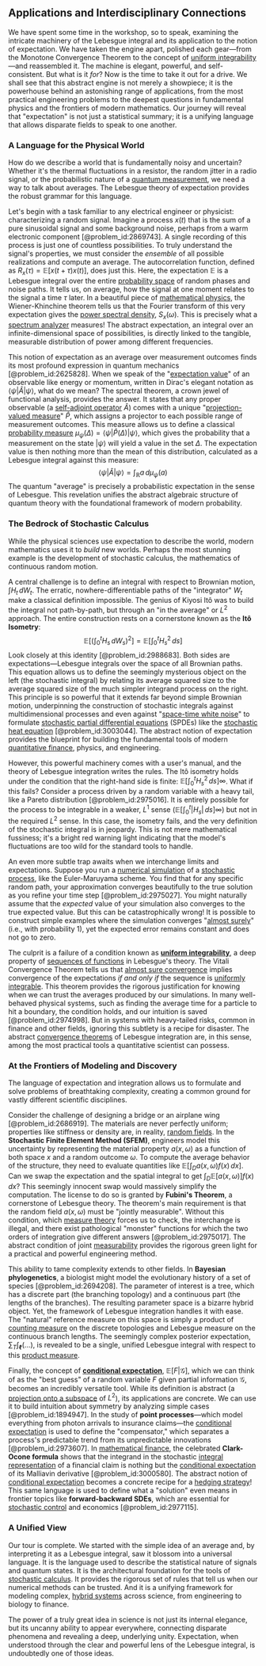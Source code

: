 ## Applications and Interdisciplinary Connections

We have spent some time in the workshop, so to speak, examining the intricate machinery of the Lebesgue integral and its application to the notion of expectation. We have taken the engine apart, polished each gear—from the Monotone Convergence Theorem to the concept of [uniform integrability](@article_id:199221)—and reassembled it. The machine is elegant, powerful, and self-consistent. But what is it *for*? Now is the time to take it out for a drive. We shall see that this abstract engine is not merely a showpiece; it is the powerhouse behind an astonishing range of applications, from the most practical engineering problems to the deepest questions in fundamental physics and the frontiers of modern mathematics. Our journey will reveal that "expectation" is not just a statistical summary; it is a unifying language that allows disparate fields to speak to one another.

### A Language for the Physical World

How do we describe a world that is fundamentally noisy and uncertain? Whether it's the thermal fluctuations in a resistor, the random jitter in a radio signal, or the probabilistic nature of a [quantum measurement](@article_id:137834), we need a way to talk about averages. The Lebesgue theory of expectation provides the robust grammar for this language.

Let's begin with a task familiar to any electrical engineer or physicist: characterizing a random signal. Imagine a process $x(t)$ that is the sum of a pure sinusoidal signal and some background noise, perhaps from a warm electronic component [@problem_id:2869743]. A single recording of this process is just one of countless possibilities. To truly understand the signal's properties, we must consider the *ensemble* of all possible realizations and compute an average. The autocorrelation function, defined as $R_x(\tau) = \mathbb{E}[x(t+\tau)x(t)]$, does just this. Here, the expectation $\mathbb{E}$ is a Lebesgue integral over the entire [probability space](@article_id:200983) of random phases and noise paths. It tells us, on average, how the signal at one moment relates to the signal a time $\tau$ later. In a beautiful piece of [mathematical physics](@article_id:264909), the Wiener-Khinchine theorem tells us that the Fourier transform of this very expectation gives the [power spectral density](@article_id:140508), $S_x(\omega)$. This is precisely what a [spectrum analyzer](@article_id:183754) measures! The abstract expectation, an integral over an infinite-dimensional space of possibilities, is directly linked to the tangible, measurable distribution of power among different frequencies.

This notion of expectation as an average over measurement outcomes finds its most profound expression in quantum mechanics [@problem_id:2625828]. When we speak of the "[expectation value](@article_id:150467)" of an observable like energy or momentum, written in Dirac's elegant notation as $\langle\psi|\hat{A}|\psi\rangle$, what do we mean? The spectral theorem, a crown jewel of functional analysis, provides the answer. It states that any proper observable (a [self-adjoint operator](@article_id:149107) $\hat{A}$) comes with a unique "[projection-valued measure](@article_id:274340)" $\hat{P}$, which assigns a projector to each possible range of measurement outcomes. This measure allows us to define a classical [probability measure](@article_id:190928) $\mu_{\psi}(\Delta) = \langle\psi|\hat{P}(\Delta)|\psi\rangle$, which gives the probability that a measurement on the state $|\psi\rangle$ will yield a value in the set $\Delta$. The expectation value is then nothing more than the mean of this distribution, calculated as a Lebesgue integral against this measure:
$$
\langle\psi|\hat{A}|\psi\rangle = \int_{\mathbb{R}} a \, d\mu_{\psi}(a)
$$
The quantum "average" is precisely a probabilistic expectation in the sense of Lebesgue. This revelation unifies the abstract algebraic structure of quantum theory with the foundational framework of modern probability.

### The Bedrock of Stochastic Calculus

While the physical sciences use expectation to describe the world, modern mathematics uses it to *build* new worlds. Perhaps the most stunning example is the development of stochastic calculus, the mathematics of continuous random motion.

A central challenge is to define an integral with respect to Brownian motion, $\int H_t \, dW_t$. The erratic, nowhere-differentiable paths of the "integrator" $W_t$ make a classical definition impossible. The genius of Kiyosi Itô was to build the integral not path-by-path, but through an "in the average" or $L^2$ approach. The entire construction rests on a cornerstone known as the **Itô Isometry**:
$$
\mathbb{E}\left[\left(\int_0^t H_s \, dW_s\right)^2\right] = \mathbb{E}\left[\int_0^t H_s^2 \, ds\right]
$$
Look closely at this identity [@problem_id:2988683]. Both sides are expectations—Lebesgue integrals over the space of all Brownian paths. This equation allows us to define the seemingly mysterious object on the left (the stochastic integral) by relating its average squared size to the average squared size of the much simpler integrand process on the right. This principle is so powerful that it extends far beyond simple Brownian motion, underpinning the construction of stochastic integrals against multidimensional processes and even against "[space-time white noise](@article_id:184992)" to formulate [stochastic partial differential equations](@article_id:187798) (SPDEs) like the [stochastic heat equation](@article_id:163298) [@problem_id:3003044]. The abstract notion of expectation provides the blueprint for building the fundamental tools of modern [quantitative finance](@article_id:138626), physics, and engineering.

However, this powerful machinery comes with a user's manual, and the theory of Lebesgue integration writes the rules. The Itô isometry holds under the condition that the right-hand side is finite: $\mathbb{E}[\int_0^t H_s^2 \, ds]  \infty$. What if this fails? Consider a process driven by a random variable with a heavy tail, like a Pareto distribution [@problem_id:2975016]. It is entirely possible for the process to be integrable in a weaker, $L^1$ sense ($\mathbb{E}[\int_0^t |H_s| \, ds]  \infty$) but not in the required $L^2$ sense. In this case, the isometry fails, and the very definition of the stochastic integral is in jeopardy. This is not mere mathematical fussiness; it's a bright red warning light indicating that the model's fluctuations are too wild for the standard tools to handle.

An even more subtle trap awaits when we interchange limits and expectations. Suppose you run a [numerical simulation](@article_id:136593) of a [stochastic process](@article_id:159008), like the Euler-Maruyama scheme. You find that for any specific random path, your approximation converges beautifully to the true solution as you refine your time step [@problem_id:2975027]. You might naturally assume that the *expected* value of your simulation also converges to the true expected value. But this can be catastrophically wrong! It is possible to construct simple examples where the simulation converges "[almost surely](@article_id:262024)" (i.e., with probability 1), yet the expected error remains constant and does not go to zero.

The culprit is a failure of a condition known as **[uniform integrability](@article_id:199221)**, a deep property of [sequences of functions](@article_id:145113) in Lebesgue's theory. The Vitali Convergence Theorem tells us that [almost sure convergence](@article_id:265318) implies convergence of the expectations *if and only if* the sequence is [uniformly integrable](@article_id:202399). This theorem provides the rigorous justification for knowing when we can trust the averages produced by our simulations. In many well-behaved physical systems, such as finding the average time for a particle to hit a boundary, the condition holds, and our intuition is saved [@problem_id:2974998]. But in systems with heavy-tailed risks, common in finance and other fields, ignoring this subtlety is a recipe for disaster. The abstract [convergence theorems](@article_id:140398) of Lebesgue integration are, in this sense, among the most practical tools a quantitative scientist can possess.

### At the Frontiers of Modeling and Discovery

The language of expectation and integration allows us to formulate and solve problems of breathtaking complexity, creating a common ground for vastly different scientific disciplines.

Consider the challenge of designing a bridge or an airplane wing [@problem_id:2686919]. The materials are never perfectly uniform; properties like stiffness or density are, in reality, [random fields](@article_id:177458). In the **Stochastic Finite Element Method (SFEM)**, engineers model this uncertainty by representing the material property $a(x, \omega)$ as a function of both space $x$ and a random outcome $\omega$. To compute the average behavior of the structure, they need to evaluate quantities like $\mathbb{E}[\int_D a(x,\omega) f(x) \, dx]$. Can we swap the expectation and the spatial integral to get $\int_D \mathbb{E}[a(x,\omega)] f(x) \, dx$? This seemingly innocent swap would massively simplify the computation. The license to do so is granted by **Fubini's Theorem**, a cornerstone of Lebesgue theory. The theorem's main requirement is that the random field $a(x, \omega)$ must be "jointly measurable". Without this condition, which [measure theory](@article_id:139250) forces us to check, the interchange is illegal, and there exist pathological "monster" functions for which the two orders of integration give different answers [@problem_id:2975017]. The abstract condition of joint [measurability](@article_id:198697) provides the rigorous green light for a practical and powerful engineering method.

This ability to tame complexity extends to other fields. In **Bayesian phylogenetics**, a biologist might model the evolutionary history of a set of species [@problem_id:2694208]. The parameter of interest is a tree, which has a discrete part (the branching topology) and a continuous part (the lengths of the branches). The resulting parameter space is a bizarre hybrid object. Yet, the framework of Lebesgue integration handles it with ease. The "natural" reference measure on this space is simply a product of [counting measure](@article_id:188254) on the discrete topologies and Lebesgue measure on the continuous branch lengths. The seemingly complex posterior expectation, $\sum_T \int_{\boldsymbol{\ell}} (\dots)$, is revealed to be a single, unified Lebesgue integral with respect to this [product measure](@article_id:136098).

Finally, the concept of **[conditional expectation](@article_id:158646)**, $\mathbb{E}[F|\mathcal{G}]$, which we can think of as the "best guess" of a random variable $F$ given partial information $\mathcal{G}$, becomes an incredibly versatile tool. While its definition is abstract (a [projection onto a subspace](@article_id:200512) of $L^2$), its applications are concrete. We can use it to build intuition about symmetry by analyzing simple cases [@problem_id:1894947]. In the study of **point processes**—which model everything from photon arrivals to insurance claims—the [conditional expectation](@article_id:158646) is used to define the "compensator," which separates a process's predictable trend from its unpredictable innovations [@problem_id:2973607]. In [mathematical finance](@article_id:186580), the celebrated **Clark-Ocone formula** shows that the integrand in the stochastic [integral representation](@article_id:197856) of a financial claim is nothing but the [conditional expectation](@article_id:158646) of its Malliavin derivative [@problem_id:3000580]. The abstract notion of [conditional expectation](@article_id:158646) becomes a concrete recipe for a [hedging strategy](@article_id:191774)! This same language is used to define what a "solution" even means in frontier topics like **forward-backward SDEs**, which are essential for [stochastic control](@article_id:170310) and economics [@problem_id:2977115].

### A Unified View

Our tour is complete. We started with the simple idea of an average and, by interpreting it as a Lebesgue integral, saw it blossom into a universal language. It is the language used to describe the statistical nature of signals and quantum states. It is the architectural foundation for the tools of [stochastic calculus](@article_id:143370). It provides the rigorous set of rules that tell us when our numerical methods can be trusted. And it is a unifying framework for modeling complex, [hybrid systems](@article_id:270689) across science, from engineering to biology to finance.

The power of a truly great idea in science is not just its internal elegance, but its uncanny ability to appear everywhere, connecting disparate phenomena and revealing a deep, underlying unity. Expectation, when understood through the clear and powerful lens of the Lebesgue integral, is undoubtedly one of those ideas.